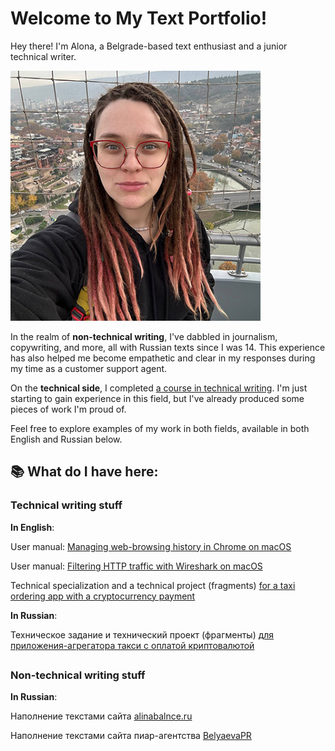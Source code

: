 # Welcome to My Text Portfolio!

Hey there! I'm Alona, a Belgrade-based text enthusiast and a junior technical writer.

<img src="https://github.com/alionakot/technicalwriting/blob/main/Images/photo_2023-03-03_18-44-15.jpg" alt="Alona's photo" width="400"/>

In the realm of **non-technical writing**, I've dabbled in journalism, copywriting, and more, all with Russian texts since I was 14. This experience has also helped me become empathetic and clear in my responses during my time as a customer support agent.

On the **technical side**, I completed [a course in technical writing](https://voiti.tilda.ws/intensiv). I'm just starting to gain experience in this field, but I've already produced some pieces of work I'm proud of.

Feel free to explore examples of my work in both fields, available in both English and Russian below.

## 📚 What do I have here:  
### Technical writing stuff

**In English**:

User manual: [Managing web-browsing history in Chrome on macOS](https://github.com/alionakot/technicalwriting/blob/main/cookie_instructions.md)

User manual: [Filtering HTTP traffic with Wireshark on macOS](https://github.com/alionakot/technicalwriting/blob/main/Using%20Wireshark%20on%20MacOS.md)

Technical specialization and a technical project (fragments) [for a taxi ordering app with a cryptocurrency payment](https://github.com/alionakot/technicalwriting/blob/main/5_requirements.md)

**In Russian**:

Техническое задание и технический проект (фрагменты) [для приложения-агрегатора такси с оплатой криптовалютой](https://github.com/alionakot/technicalwriting/blob/main/5%20%D1%82%D1%80%D0%B5%D0%B1%D0%BE%D0%B2%D0%B0%D0%BD%D0%B8%D0%B9%20%D0%B4%D0%BB%D1%8F%20%D0%BF%D1%80%D0%B8%D0%BB%D0%BE%D0%B6%D0%B5%D0%BD%D0%B8%D1%8F%20%D0%B7%D0%B0%D0%BA%D0%B0%D0%B7%D0%B0%20%D1%82%D0%B0%D0%BA%D1%81%D0%B8.md)

## 

### Non-technical writing stuff

**In Russian**:

Наполнение текстами сайта [alinabalnce.ru](https://alinabalance.ru/)

Наполнение текстами сайта пиар-агентства [BelyaevaPR](https://belyaevapr.ru/)
